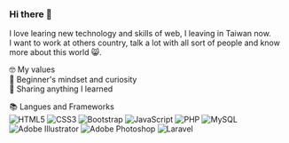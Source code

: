 ### Hi there 👋

<!--
- 🌱 I’m currently learning ...
- 👯 I’m looking to collaborate on ...
- 🤔 I’m looking for help with ...
- 💬 Ask me about ...
- 📫 How to reach me: ...
- 😄 Pronouns: ...
- ⚡ Fun fact: ...
-->

I love learing new technology and skills of web, I leaving in Taiwan now.  
I want to work at others country, talk a lot with all sort of people and know more about this world 😸.  

🤓 My values  
🍏 Beginner's mindset and curiosity  
🙌 Sharing anything I learned  

<!-- 🔭 Goals of 2023  
I want to learn English. Now I watch English youtube channels and articles everyday and write English articles about program technology each week,   
I hope I can prepared in 2023 💪. I also want to contribute more open source projects make I can improve my skills of program.  

🧠 That I know and use   -->

📚 Langues and Frameworks  
![HTML5](https://img.shields.io/badge/html5-%23E34F26.svg?style=for-the-badge&logo=html5&logoColor=white)
![CSS3](https://img.shields.io/badge/css3-%231572B6.svg?style=for-the-badge&logo=css3&logoColor=white)
![Bootstrap](https://img.shields.io/badge/bootstrap-%23563D7C.svg?style=for-the-badge&logo=bootstrap&logoColor=white)
![JavaScript](https://img.shields.io/badge/javascript-%23323330.svg?style=for-the-badge&logo=javascript&logoColor=%23F7DF1E)
![PHP](https://img.shields.io/badge/php-%23777BB4.svg?style=for-the-badge&logo=php&logoColor=white)
![MySQL](https://img.shields.io/badge/mysql-%2300f.svg?style=for-the-badge&logo=mysql&logoColor=white)
![Adobe Illustrator](https://img.shields.io/badge/adobe%20illustrator-%23FF9A00.svg?style=for-the-badge&logo=adobe%20illustrator&logoColor=white)
![Adobe Photoshop](https://img.shields.io/badge/adobe%20photoshop-%2331A8FF.svg?style=for-the-badge&logo=adobe%20photoshop&logoColor=white)
![Laravel](https://img.shields.io/badge/laravel-%23FF2D20.svg?style=for-the-badge&logo=laravel&logoColor=white)




<!-- 🔧 Tool  
Version Control(Git/it-Flow)  
Open Source Projects  
Travis-CI  


💡 Projects  
Loading.....  

🔗 Get in touch  
Personal site:  
Dev.to:  
StackOverflow:  
Medium:    -->
